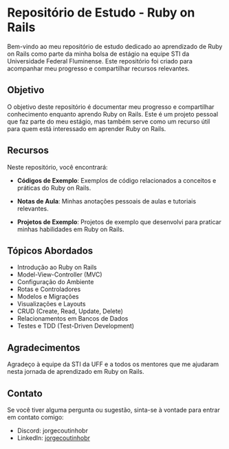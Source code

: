 # Repositório de Estudo - Ruby on Rails

Bem-vindo ao meu repositório de estudo dedicado ao aprendizado de Ruby on Rails como parte da minha bolsa de estágio na equipe STI da Universidade Federal Fluminense. Este repositório foi criado para acompanhar meu progresso e compartilhar recursos relevantes.

## Objetivo

O objetivo deste repositório é documentar meu progresso e compartilhar conhecimento enquanto aprendo Ruby on Rails. Este é um projeto pessoal que faz parte do meu estágio, mas também serve como um recurso útil para quem está interessado em aprender Ruby on Rails.

## Recursos

Neste repositório, você encontrará:

- **Códigos de Exemplo**: Exemplos de código relacionados a conceitos e práticas do Ruby on Rails.

- **Notas de Aula**: Minhas anotações pessoais de aulas e tutoriais relevantes.

- **Projetos de Exemplo**: Projetos de exemplo que desenvolvi para praticar minhas habilidades em Ruby on Rails.

## Tópicos Abordados

- Introdução ao Ruby on Rails
- Model-View-Controller (MVC)
- Configuração do Ambiente
- Rotas e Controladores
- Modelos e Migrações
- Visualizações e Layouts
- CRUD (Create, Read, Update, Delete)
- Relacionamentos em Bancos de Dados
- Testes e TDD (Test-Driven Development)

## Agradecimentos

Agradeço à equipe da STI da UFF e a todos os mentores que me ajudaram nesta jornada de aprendizado em Ruby on Rails.

## Contato

Se você tiver alguma pergunta ou sugestão, sinta-se à vontade para entrar em contato comigo:

- Discord: jorgecoutinhobr
- LinkedIn: [jorgecoutinhobr](https://www.linkedin.com/in/jorgecoutinhobr/)



